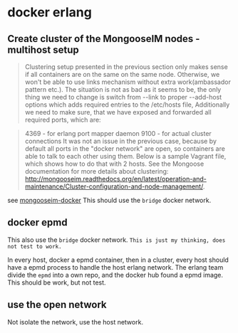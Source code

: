 # docker erlang

## Create cluster of the MongooseIM nodes - multihost setup
> Clustering setup presented in the previous section only makes sense if all containers are on the same on the same node. Otherwise, we won't be able to use links mechanism without extra work(ambassador pattern etc.). The situation is not as bad as it seems to be, the only thing we need to change is switch from --link to proper --add-host options which adds required entries to the /etc/hosts file, Additionally we need to make sure, that we have exposed and forwarded all required ports, which are:

> 4369 - for erlang port mapper daemon
> 9100 - for actual cluster connections
> It was not an issue in the previous case, because by default all ports in the "docker network" are open, so containers are able to talk to each other using them. Below is a sample Vagrant file, which shows how to do that with 2 hosts. See the Mongoose documentation for more details about clustering: http://mongooseim.readthedocs.org/en/latest/operation-and-maintenance/Cluster-configuration-and-node-management/.

see [mongooseim-docker](https://github.com/ppikula/mongooseim-docker)
This should use the `bridge` docker network.

## docker epmd
This also use the `bridge` docker network.
`This is just my thinking, does not test to work.`

In every host, docker a epmd container, then in a cluster, every host should have a epmd process to handle the host erlang network.
The erlang team divide the `epmd` into a own repo, and the docker hub found a epmd image. This should be work, but not test.

## use the open network
Not isolate the network, use the host network.
